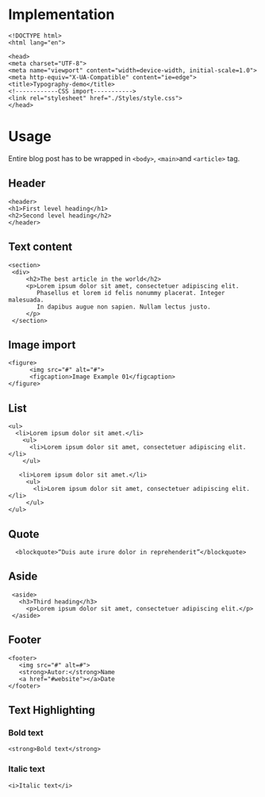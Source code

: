 # Implementation
    <!DOCTYPE html>
    <html lang="en">

    <head>
    <meta charset="UTF-8">
    <meta name="viewport" content="width=device-width, initial-scale=1.0">
    <meta http-equiv="X-UA-Compatible" content="ie=edge">
    <title>Typography-demo</title>
    <!------------CSS import----------->
    <link rel="stylesheet" href="./Styles/style.css">
    </head>
    
# Usage
Entire blog post has to be wrapped in `<body>`, `<main>`and `<article>` tag.

## Header
    <header>
    <h1>First level heading</h1>
    <h2>Second level heading</h2>
    </header>
 
 ## Text content
    <section>
     <div>
         <h2>The best article in the world</h2>
         <p>Lorem ipsum dolor sit amet, consectetuer adipiscing elit.
            Phasellus et lorem id felis nonummy placerat. Integer malesuada.
            In dapibus augue non sapien. Nullam lectus justo.
         </p>
     </section>
     
## Image import
    <figure>
          <img src="#" alt="#">
          <figcaption>Image Example 01</figcaption>
    </figure>
    
## List
    <ul>
      <li>Lorem ipsum dolor sit amet.</li>
        <ul>
          <li>Lorem ipsum dolor sit amet, consectetuer adipiscing elit.</li>
        </ul>
        
       <li>Lorem ipsum dolor sit amet.</li>
         <ul>
           <li>Lorem ipsum dolor sit amet, consectetuer adipiscing elit.</li>
         </ul>            
    </ul>
    
 ## Quote
      <blockquote>“Duis aute irure dolor in reprehenderit”</blockquote>
      
 ## Aside
     <aside>
       <h3>Third heading</h3>
         <p>Lorem ipsum dolor sit amet, consectetuer adipiscing elit.</p>
     </aside>
     
## Footer
    <footer>
       <img src="#" alt=#">
       <strong>Autor:</strong>Name
       <a href="#website"></a>Date
    </footer>
    
## Text Highlighting

### Bold text
    <strong>Bold text</strong>
    
### Italic text
    <i>Italic text</i>
